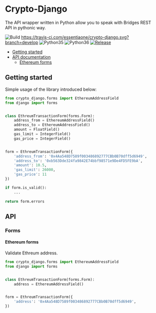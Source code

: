 # Crypto-Django

The API wrapper written in Python allow you to speak with Bridges REST API in pythonic way.

![Build](https://api.travis-ci.com/essentiaone/crypto-django.svg?branch=developp)
https://travis-ci.com/essentiaone/crypto-django.svg?branch=develop
![Python35](https://img.shields.io/badge/Python-3.5-brightgreen.svg)
![Python36](https://img.shields.io/badge/Python-3.6-brightgreen.svg)
[![Release](https://img.shields.io/github/release/essentiaone/crypto-django.svg)](https://github.com/essentiaone/crypto-django/releases)

  * [Getting started](#getting-started)
  * [API documentation](#api)
    * [Ethereum forms](#ethereum-forms)

## Getting started

Simple usage of the library introduced below:

```python
from crypto_django.forms import EthereumAddressField
from django import forms


class EthreumTransactionForm(forms.Form):
    address_from = EthereumAddressField()
    address_to = EthereumAddressField()
    amount = FloatField()
    gas_limit = IntegerField()
    gas_price = IntegerField()


form = EthreumTransactionForm({
    'address_from': '0x4Aa548D7589f003486892777CBb0B70dff5d6949',
    'address_to': '0xb563Dde324fa9842E74bbf98571e9De4FD5FE9bA',
    'amount': 10.5,
    'gas_limit': 26000,
    'gas_price': 11
})

if form.is_valid():
    ...
    
return form.errors
```

## API

### Forms

#### Ethereum forms

Validate Ethreum address.

```python
from crypto_django.forms import EthereumAddressField
from django import forms


class EthreumTransactionForm(forms.Form):
    address = EthereumAddressField()


form = EthreumTransactionForm({
    'address': '0x4Aa548D7589f003486892777CBb0B70dff5d6949',
})
```
